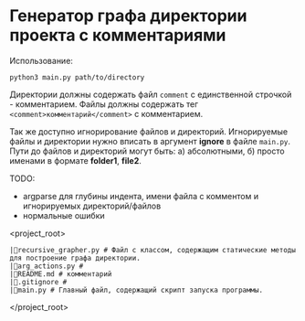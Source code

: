 # Генератор графа директории проекта с комментариями

Использование:
```shell
python3 main.py path/to/directory
```

Директории должны содержать файл `comment` с единственной строчкой - комментарием.
Файлы должны содержать тег `<comment>комментарий</comment>` с комментарием.

Так же доступно игнорирование файлов и директорий. Игнорируемые файлы и директории нужно вписать в аргумент **ignore** в файле `main.py`. Пути до файлов и директорий могут быть: а) абсолютными, б) просто именами в формате **folder1**, **file2**.

TODO:
- argparse для глубины индента, имени файла с комментом и игнорируемых директорий/файлов
- нормальные ошибки

<project_root>
```
|💾recursive_grapher.py # Файл с классом, содержащим статические методы для построение графа директории.
|💾arg_actions.py # 
|💾README.md # комментарий
|💾.gitignore # 
|💾main.py # Главный файл, содержащий скрипт запуска программы.
```
</project_root>